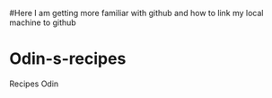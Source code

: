 
#Here I am getting more familiar with github and how to link my local machine to github

# Odin-s-recipes
Recipes Odin
